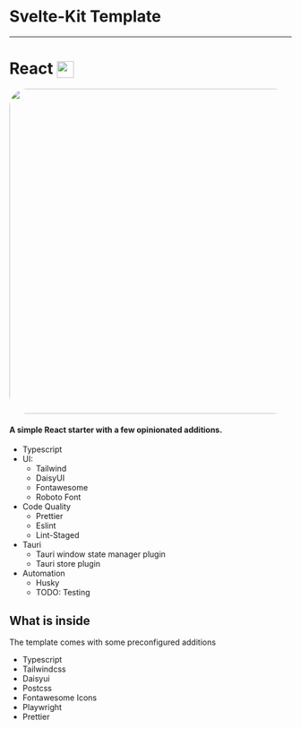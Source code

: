 # Svelte-Kit Template

---

# React <img src="https://raw.githubusercontent.com/Fractal-Tess/SvelteKit/main/static/svelte.svg" width="30" align='center'/>

<div align="center">
<img src="https://raw.githubusercontent.com/Fractal-Tess/SvelteKit/main/static/app.png" width="580" style="border-radius:2rem"/>
</div>
</div>

#### A simple React starter with a few opinionated additions.

- Typescript
- UI:
  - Tailwind
  - DaisyUI
  - Fontawesome
  - Roboto Font
- Code Quality
  - Prettier
  - Eslint
  - Lint-Staged
- Tauri
  - Tauri window state manager plugin
  - Tauri store plugin
- Automation
  - Husky
  - TODO: Testing

## What is inside

The template comes with some preconfigured additions

- Typescript
- Tailwindcss
- Daisyui
- Postcss
- Fontawesome Icons
- Playwright
- Prettier
